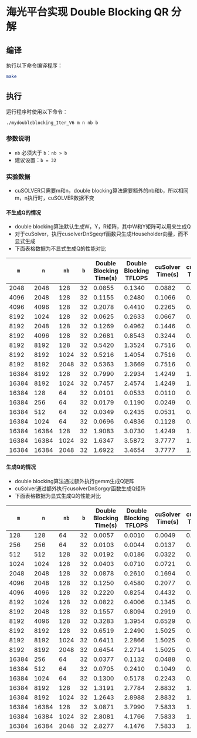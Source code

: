 # 海光平台实现 Double Blocking QR 分解

## 编译
执行以下命令编译程序：
```bash
make
```

## 执行
运行程序时使用以下命令：
```bash
./mydoubleblocking_Iter_V6 m n nb b
```

### 参数说明
- `nb` 必须大于 `b`：`nb > b`
- 建议设置：`b = 32`

### 实验数据
- cuSOLVER只需要m和n，double blocking算法需要额外的nb和b，所以相同m，n执行时，cuSOLVER数据不变

#### 不生成Q的情况
- double blocking算法默认生成W，Y，R矩阵，其中W和Y矩阵可以用来生成Q
- 对于cuSolver，执行cusolverDnSgeqrf函数只生成Householder向量，而不显式生成
- 下面表格数据为不显式生成Q的性能对比
  
| `m`     | `n`     | `nb`   | `b`   | Double Blocking Time(s) | Double Blocking TFLOPS | cuSolver Time(s) | cuSolver TFLOPS |  
|---------|---------|--------|-------|--------------------------|------------------------|------------------|----------------|  
| 2048    | 2048    | 128    | 32    | 0.0855                   | 0.1340                 | 0.0882           | 0.1299         |  
| 4096    | 2048    | 128    | 32    | 0.1155                   | 0.2480                 | 0.1066           | 0.2686         |  
| 4096    | 4096    | 128    | 32    | 0.2078                   | 0.4410                 | 0.2265           | 0.4044         |  
| 8192    | 1024    | 128    | 32    | 0.0625                   | 0.2633                 | 0.0667           | 0.2470         |  
| 8192    | 2048    | 128    | 32    | 0.1269                   | 0.4962                 | 0.1446           | 0.4355         |  
| 8192    | 4096    | 128    | 32    | 0.2681                   | 0.8543                 | 0.3244           | 0.7061         |  
| 8192    | 8192    | 128    | 32    | 0.5420                   | 1.3524                 | 0.7516           | 0.9753         |  
| 8192    | 8192    | 1024   | 32    | 0.5216                   | 1.4054                 | 0.7516           | 0.9753         |  
| 8192    | 8192    | 2048   | 32    | 0.5363                   | 1.3669                 | 0.7516           | 0.9753         |  
| 16384   | 8192    | 128    | 32    | 0.7990                   | 2.2934                 | 1.4249           | 1.2861         |  
| 16384   | 8192    | 1024   | 32    | 0.7457                   | 2.4574                 | 1.4249           | 1.2861         |  
| 16384   | 128     | 64     | 32    | 0.0101                   | 0.0533                 | 0.0110           | 0.0488         |  
| 16384   | 256     | 64     | 32    | 0.0179                   | 0.1190                 | 0.0249           | 0.0857         |  
| 16384   | 512     | 64     | 32    | 0.0349                   | 0.2435                 | 0.0531           | 0.2983         |  
| 16384   | 1024    | 64     | 32    | 0.0696                   | 0.4836                 | 0.1128           | 0.2983         |  
| 16384   | 16384   | 128    | 32    | 1.9083                   | 3.0730                 | 1.4249           | 1.2861         |  
| 16384   | 16384   | 1024   | 32    | 1.6347                   | 3.5872                 | 3.7777           | 1.5523         |  
| 16384   | 16384   | 2048   | 32    | 1.6922                   | 3.4654                 | 3.7777           | 1.5523         |  


#### 生成Q的情况
- double blocking算法通过额外执行gemm生成Q矩阵
- cuSolver通过额外执行cusolverDnSorgqr函数生成Q矩阵
- 下面表格数据为显式生成Q的性能对比
  
| `m`     | `n`     | `nb`   | `b`   | Double Blocking Time(s) | Double Blocking TFLOPS       | cuSolver Time(s) | cuSolver TFLOPS      |  
|---------|---------|--------|-------|--------------------------|-----------------------------|------------------|----------------------|  
| 128     | 128     | 64     | 32    | 0.0057                   | 0.0010                      | 0.0049           | 0.0012               |  
| 256     | 256     | 64     | 32    | 0.0103                   | 0.0044                      | 0.0137           | 0.0032               |  
| 512     | 512     | 128    | 32    | 0.0192                   | 0.0186                      | 0.0322           | 0.0112               |  
| 1024    | 1024    | 128    | 32    | 0.0403                   | 0.0710                      | 0.0721           | 0.0396               |  
| 2048    | 2048    | 128    | 32    | 0.0878                   | 0.2610                      | 0.1694           | 0.1352               |  
| 4096    | 2048    | 128    | 32    | 0.1250                   | 0.4580                      | 0.2077           | 0.2756               |  
| 4096    | 4096    | 128    | 32    | 0.2220                   | 0.8254                      | 0.4432           | 0.4134               |  
| 8192    | 1024    | 128    | 32    | 0.0822                   | 0.4006                      | 0.1345           | 0.2448               |  
| 8192    | 2048    | 128    | 32    | 0.1557                   | 0.8094                      | 0.2919           | 0.4316               |  
| 8192    | 4096    | 128    | 32    | 0.3283                   | 1.3954                      | 0.6529           | 0.7016               |  
| 8192    | 8192    | 128    | 32    | 0.6519                   | 2.2490                      | 1.5025           | 0.9758               |  
| 8192    | 8192    | 1024   | 32    | 0.6411                   | 2.2866                      | 1.5025           | 0.9758               |  
| 8192    | 8192    | 2048   | 32    | 0.6454                   | 2.2714                      | 1.5025           | 0.9758               |  
| 16384   | 256     | 64     | 32    | 0.0377                   | 0.1132                      | 0.0488           | 0.0876               |  
| 16384   | 512     | 64     | 32    | 0.0705                   | 0.2410                      | 0.1049           | 0.1620               |  
| 16384   | 1024    | 64     | 32    | 0.1300                   | 0.5178                      | 0.2243           | 0.3000               |  
| 16384   | 8192    | 128    | 32    | 1.3191                   | 2.7784                      | 2.8832           | 1.2712               |  
| 16384   | 8192    | 1024   | 32    | 1.2643                   | 2.8988                      | 2.8832           | 1.2712               |  
| 16384   | 16384   | 128    | 32    | 3.0871                   | 3.7990                      | 7.5833           | 1.5466               |  
| 16384   | 16384   | 1024   | 32    | 2.8081                   | 4.1766                      | 7.5833           | 1.5466               |  
| 16384   | 16384   | 2048   | 32    | 2.8277                   | 4.1476                      | 7.5833           | 1.5466               |  
  

